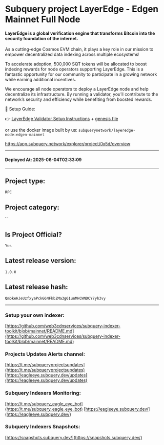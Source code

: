 # Subquery project LayerEdge - Edgen Mainnet Full Node
####  LayerEdge is a global verification engine that transforms Bitcoin into the security foundation of the internet.

As a cutting-edge Cosmos EVM chain, it plays a key role in our mission to empower decentralized data indexing across multiple ecosystems!

To accelerate adoption, 500,000 SQT tokens will be allocated to boost indexing rewards for node operators supporting LayerEdge. This is a fantastic opportunity for our community to participate in a growing network while earning additional incentives.

We encourage all node operators to deploy a LayerEdge node and help decentralize its infrastructure. By running a validator, you’ll contribute to the network’s security and efficiency while benefiting from boosted rewards.

🔗 Setup Guide:

👉 [LayerEdge Validator Setup Instructions](https://github.com/Layer-Edge/validator-setup/tree/main) + [genesis file](https://gist.github.com/ianhe8x/ae2c19ad4d735bb78209839f69b035df)

or use the docker image built by us: `subquerynetwork/layeredge-node:edgen-mainnet`

https://app.subquery.network/explorer/project/0x5d/overview
____
#### Deployed At: 2025-06-04T02:33:09
____

## Project type:
`RPC`

## Project category:
``

## Is Project Official?
`Yes`

## Latest release version:
`1.0.0`

## Latest release hash:
`QmbkeHJeUzfxyaPckG6NFkbZMa3g61unMHCWNDCY7yh3vy`



___
### Setup your own indexer:

[https://github.com/web3cdnservices/subquery-indexer-toolkit/blob/mainnet/README.md](https://github.com/web3cdnservices/subquery-indexer-toolkit/blob/mainnet/README.md)

### Projects Updates Alerts channel:

[https://t.me/subqueryprojectsupdates](https://t.me/subqueryprojectsupdates) [https://eagleeye.subquery.dev/updates](https://eagleeye.subquery.dev/updates)

### Subquery Indexers Monitoring:

[https://t.me/subquery_eagle_eye_bot](https://t.me/subquery_eagle_eye_bot) [https://eagleeye.subquery.dev/](https://eagleeye.subquery.dev/)


### Subquery Indexers Snapshots:

[https://snapshots.subquery.dev/](https://snapshots.subquery.dev/)
